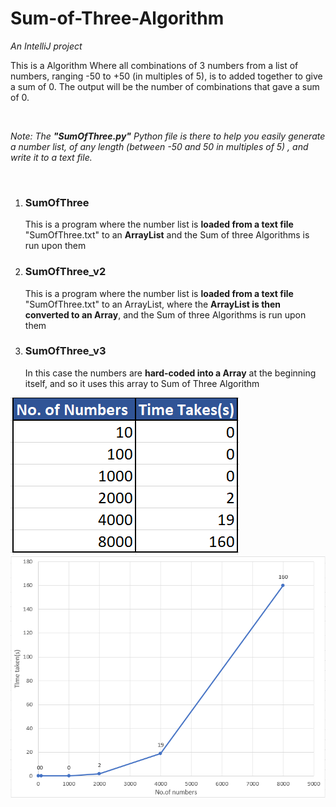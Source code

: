 # Sum-of-Three-Algorithm
<i>An IntelliJ project</i>
<p>This is a Algorithm Where all combinations of 3 numbers from a list of numbers, ranging -50 to +50 (in multiples of 5), is to added together to give a sum of 0.
The output will be the number of combinations that gave a sum of 0.</p>
<br>

<i>Note: The <b>"SumOfThree.py"</b> Python file is there to help you easily generate a number list, of any length (between -50 and 50 in multiples of 5)
, and write it to a text file.</i>

<br>
<ol>
  <li>
  <h3>SumOfThree</h3>
  <p>This is a program where the number list is <b>loaded from a text file</b> "SumOfThree.txt" to an <b>ArrayList</b> and the Sum of three Algorithms is run upon them</p>
  </li>
  
  <li>
  <h3>SumOfThree_v2</h3>
  <p>This is a program where the number list is <b>loaded from a text file</b> "SumOfThree.txt" to an ArrayList, where the <b>ArrayList is then converted to an Array</b>, and the Sum of three Algorithms is run upon them</p>
  </li>
  
  <li>
  <h3>SumOfThree_v3</h3>
  <p>In this case the numbers are <b>hard-coded into a Array</b> at the beginning itself, and so it uses this array to Sum of Three Algorithm</p>
  </li>
</ol>

![](image/table.png)
![](image/graph.png)
